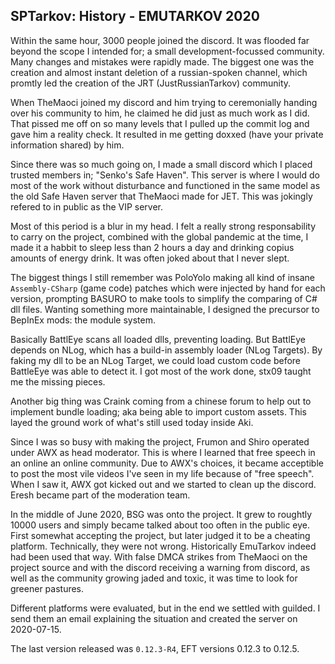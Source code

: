 ## SPTarkov: History - EMUTARKOV 2020

Within the same hour, 3000 people joined the discord. It was flooded far beyond
the scope I intended for; a small development-focussed community. Many changes
and mistakes were rapidly made. The biggest one was the creation and almost
instant deletion of a russian-spoken channel, which promtly led the creation
of the JRT (JustRussianTarkov) community.

When TheMaoci joined my discord and him trying to ceremonially handing over his
community to him, he claimed he did just as much work as I did. That pissed me
off on so many levels that I pulled up the commit log and gave him a reality
check. It resulted in me getting doxxed (have your private information shared)
by him.

Since there was so much going on, I made a small discord which I placed trusted
members in; "Senko's Safe Haven". This server is where I would do most of the
work without disturbance and functioned in the same model as the old Safe Haven
server that TheMaoci made for JET. This was jokingly refered to in public as
the VIP server.

Most of this period is a blur in my head. I felt a really strong responsability
to carry on the project, combined with the global pandemic at the time, I made
it a habbit to sleep less than 2 hours a day and drinking copius amounts of
energy drink. It was often joked about that I never slept.

The biggest things I still remember was PoloYolo making all kind of insane
`Assembly-CSharp` (game code) patches which were injected by hand for each
version, prompting BASURO to make tools to simplify the comparing of C# dll
files. Wanting something more maintainable, I designed the precursor to
BepInEx mods: the module system.

Basically BattlEye scans all loaded dlls, preventing loading. But BattlEye
depends on NLog, which has a build-in assembly loader (NLog Targets). By faking
my dll to be an NLog Target, we could load custom code before BattleEye was
able to detect it. I got most of the work done, stx09 taught me the missing
pieces.

Another big thing was Craink coming from a chinese forum to help out to
implement bundle loading; aka being able to import custom assets. This layed
the ground work of what's still used today inside Aki.

Since I was so busy with making the project, Frumon and Shiro operated under
AWX as head moderator. This is where I learned that free speech in an online
an online community. Due to AWX's choices, it became acceptible to post the
most vile videos I've seen in my life because of "free speech". When I saw it,
AWX got kicked out and we started to clean up the discord. Eresh became part of
the moderation team.

In the middle of June 2020, BSG was onto the project. It grew to roughtly 10000
users and simply became talked about too often in the public eye. First
somewhat accepting the project, but later judged it to be a cheating platform.
Technically, they were not wrong. Historically EmuTarkov indeed had been used
that way. With false DMCA strikes from TheMaoci on the project source and with
the discord receiving a warning from discord, as well as the community growing
jaded and toxic, it was time to look for greener pastures.

Different platforms were evaluated, but in the end we settled with guilded. I
send them an email explaining the situation and created the server on
2020-07-15. 

The last version released was `0.12.3-R4`, EFT versions 0.12.3 to 0.12.5.
